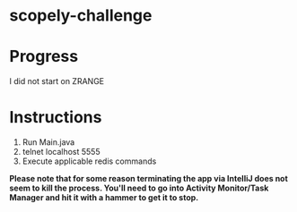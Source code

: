 # scopely-challenge

# Progress
I did not start on ZRANGE

# Instructions

1. Run Main.java
2. telnet localhost 5555
3. Execute applicable redis commands

**Please note that for some reason terminating the app via IntelliJ does not seem to kill the process. 
You'll need to go into Activity Monitor/Task Manager and hit it with a hammer to get it to stop.**



